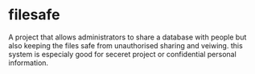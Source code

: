 # filesafe

A project that allows administrators to share a database with people but also keeping the files safe from unauthorised sharing and veiwing. this system is especialy good for seceret project or confidential personal information.
